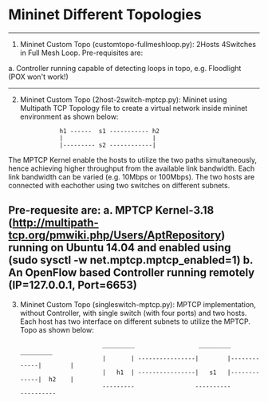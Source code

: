 # Mininet Different Topologies
----------------------------------------------------------------------
1. Mininet Custom Topo (customtopo-fullmeshloop.py): 2Hosts 4Switches in Full Mesh Loop.
Pre-requisites are:

a. Controller running capable of detecting loops in topo, e.g. Floodlight (POX won't work!)

------------------------------------------------------------------------
2. Mininet Custom Topo (2host-2switch-mptcp.py): Mininet using Multipath TCP
Topology file to create a virtual network inside mininet environment as shown below: 

                  h1 ------  s1 ----------- h2
                  |                         | 
                  |--------- s2 ------------|  

The MPTCP Kernel enable the hosts to utilize the two paths simultaneously, hence achieving higher throughput from the available link bandwidth. Each link bandwidth can be varied (e.g. 10Mbps or 100Mbps). The two hosts are connected with eachother using two switches on different subnets.

Pre-requesite are:
a. MPTCP Kernel-3.18 (http://multipath-tcp.org/pmwiki.php/Users/AptRepository) running on Ubuntu 14.04 and enabled using (sudo sysctl -w net.mptcp.mptcp_enabled=1)
b. An OpenFlow based Controller running remotely (IP=127.0.0.1, Port=6653)
-----------------------------------------------------------------------------------
3. Mininet Custom Topo (singleswitch-mptcp.py): MPTCP implementation, without Controller, with single switch (with four ports) and two hosts. Each host has two interface on different subnets to utilize the MPTCP. Topo as shown below:

                              _________                  _________            _________
                              |       | ----------------|        |-------------|        |
                              |   h1  | ----------------|   s1   |-------------|  h2    |
                              ---------                 ----------             ----------
